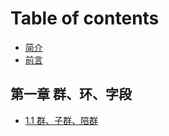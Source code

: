 # Table of contents

* [简介](README.md)
* [前言](bian-zhe-xu-readmd.md.md)

## 第一章 群、环、字段

* [1.1 群、子群、陪群](di-yi-zhang-qun-huan-zi-duan/untitled.md)

